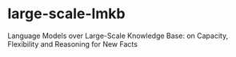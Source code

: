 # large-scale-lmkb
Language Models over Large-Scale Knowledge Base: on Capacity, Flexibility and Reasoning for New Facts
